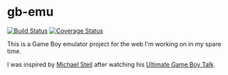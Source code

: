 # gb-emu
[![Build Status](https://travis-ci.org/silkimen/gb-emu.svg?branch=master)](https://travis-ci.org/silkimen/gb-emu)
[![Coverage Status](https://coveralls.io/repos/github/silkimen/gb-emu/badge.svg?branch=master)](https://coveralls.io/github/silkimen/gb-emu?branch=master)

This is a Game Boy emulator project for the web I'm working on in my spare time.

I was inspired by [Michael Steil](http://www.pagetable.com/) after watching his [Ultimate Game Boy Talk](https://youtu.be/HyzD8pNlpwI).
